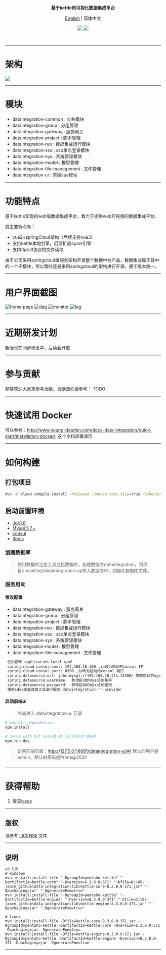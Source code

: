 <p align="center">
  <strong>基于kettle的可视化数据集成平台</strong>
</p>

<p align="center">
  <a href="https://github.com/young-datafan/data-integration/blob/develop/README.md">English</a> | 简体中文
</p>

<p align="center">
    <a target="_blank" href="https://github.com/young-datafan/data-integration/blob/develop/LICENSE">
        <img src="https://img.shields.io/badge/License-Apache%202.0-blue.svg?label=license" />
    </a>
    <a target="_blank" href="https://www.oracle.com/technetwork/java/javase/downloads/index.html">
        <img src="https://img.shields.io/badge/JDK-8+-green.svg" />
    </a>
</p>
<br/>

--------------------------------------------------------------------------------

# 架构

![](./docs/img/di-framework.png)

--------------------------------------------------------------------------------

# 模块

* dataintegration-common : 公共模块
* dataintegration-group : 分组管理
* dataintegration-gateway : 服务网关
* dataintegration-project : 脚本管理
* dataintegration-run : 数据集成运行模块
* dataintegration-sso : sso单点登录模块
* dataintegration-sys : 系统管理模块
* dataintegration-model : 模型管理
* dataintegration-file-management : 文件管理
* dataintegration-ui : 前端vue模块

--------------------------------------------------------------------------------

# 功能特点

基于kettle实现的web版数据集成平台，致力于提供web可拖拽的数据集成平台。

其主要特点有：
* vue2+springCloud架构（后续支持vue3）
* 支持kettle本地引擎，后续扩展spark引擎
* 支持ftp/s3协议的文件读取

由于公司采用springcloud微服务架构开发整个数据中台产品，数据集成属于其中的一个子模块，所以暂时还是采用springcloud的架构进行开源，便于版本统一。

--------------------------------------------------------------------------------

# 用户界面截图

![home page](./docs/img/show-home.png)
![dag](./docs/img/show-dag.png)
![monitor](./docs/img/show-monitor.png)
![log](./docs/img/show-log.png)

--------------------------------------------------------------------------------

# 近期研发计划

新版也在同步研发中，后续会开放

--------------------------------------------------------------------------------

# 参与贡献

非常欢迎大家来参与贡献，贡献流程请参考：
TODO

--------------------------------------------------------------------------------

# 快速试用 Docker

可以参考：http://www.young-datafan.com/docs-data-integration/quick-start/installation-docker/. 这个文档部署演示

--------------------------------------------------------------------------------

# 如何构建
## 打包项目
```bash
mvn -B clean compile install -Prelease -Dmaven.test.skip=true -Dcheckstyle.skip=true
```
## 启动前置环境
* <a  href ="https://www.oracle.com/technetwork/java/javase/downloads/jdk8-downloads-2133151.html">Jdk1.8</a>
* <a  href ="https://www.mysql.com/">Mysql 5.7.+</a>
* <a  href ="https://docs.consulproject.org/docs/english-documentation/introduction/local_installation">consul</a>
* <a  href ="https://redis.io/">Redis</a>

### 创建数据库
> 使用数据库连接工具连接数据库，创建数据库dataintegration，将项目/install/sql/dataintegration.sql导入数据库中，初始化数据库文件。
### 服务启动
#### 修改配置
* dataintegration-gateway : 服务网关
* dataintegration-group : 分组管理
* dataintegration-project : 脚本管理
* dataintegration-run : 数据集成运行模块
* dataintegration-sso : sso单点登录模块
* dataintegration-sys : 系统管理模块
* dataintegration-model : 模型管理
* dataintegration-file-management : 文件管理

``` bash
 依次修改 application-local.yaml
 spring.cloud.consul.host: 192.168.10.160 ,ip改为启动的consul IP
 spring.cloud.consul.port: 8500 ,ip改为启动的consul 端口
 spring.datasource.url: jdbc:mysql://192.168.10.211:13306/ 修改启动的mysql url
 spring.datasource.username:  修改启动的mysql的账号
 spring.datasource.password:  修改启动的mysql的密码
 使用idea或者其他工具运行服务 dataintegration-**-provider
```

#### 启动前端ui
> 终端进入 dataintegration-ui 目录

``` bash
# install dependencies
npm install

# serve with hot reload at localhost:8080
npm run dev

```
> 访问前端页面：http://127.0.0.1:8081/dataintegration-ui/#/  默认的用户是admin，默认的密码是Prime@2020

###



--------------------------------------------------------------------------------

# 获得帮助

1. 提交[issue](https://github.com/young-datafan/data-integration/issues)

--------------------------------------------------------------------------------

## 版权

请参考 [LICENSE](https://github.com/young-datafan/data-integration/blob/develop/LICENSE) 文件.

--------------------------------------------------------------------------------


## 说明

```shell
cd lib
# windows
mvn install:install-file "-DgroupId=pentaho-kettle" "-DartifactId=kettle-core" "-Dversion=8.3.0.0-371" "-Dfile=D:\05-learn_github\data-integration\lib\kettle-core-8.3.0.0-371.jar" "-Dpackaging=jar" "-DgeneratePom=true"
mvn install:install-file "-DgroupId=pentaho-kettle" "-DartifactId=kettle-engine" "-Dversion=8.3.0.0-371" "-Dfile=D:\05-learn_github\data-integration\lib\kettle-engine-8.3.0.0-371.jar" "-Dpackaging=jar" "-DgeneratePom=true"

# linux
mvn install:install-file -Dfile=kettle-core-8.3.0.0-371.jar -DgroupId=pentaho-kettle -DartifactId=kettle-core -Dversion=8.3.0.0-371 -Dpackaging=jar -DgeneratePom=true
mvn install:install-file -Dfile=kettle-engine-8.3.0.0-371.jar -DgroupId=pentaho-kettle -DartifactId=kettle-engine -Dversion=8.3.0.0-371 -Dpackaging=jar -DgeneratePom=true
```

--------------------------------------------------------------------------------
